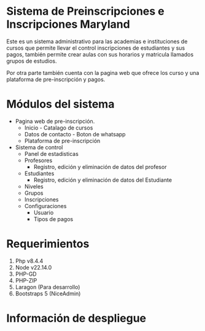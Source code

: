 # Sistema de Preinscripciones e Inscripciones Maryland
Este es un sistema administrativo para las academias e instituciones de cursos que permite llevar
el control inscripciones de estudiantes y sus pagos, también permite crear aulas con sus horarios
y matricula llamados grupos de estudios.

Por otra parte también cuenta con la pagina web que ofrece los curso y una plataforma de pre-inscripción
y pagos.

# Módulos del sistema
- Pagina web de pre-inscripción.
  - Inicio - Catalago de cursos
  - Datos de contacto - Boton de whatsapp
  - Plataforma de pre-inscripción
- Sistema de control
  - Panel de estadisticas
  - Profesores 
    - Registro, edición y eliminación de datos del profesor
  - Estudiantes
    - Registro, edición y eliminación de datos del Estudiante
  - Niveles
  - Grupos
  - Inscripciones
  - Configuraciones
    - Usuario
    - Tipos de pagos

# Requerimientos
1. Php v8.4.4
2. Node v22.14.0
3. PHP-GD
4. PHP-ZIP
5. Laragon (Para desarrollo) 
6. Bootstraps 5 (NiceAdmin)

# Información de despliegue
